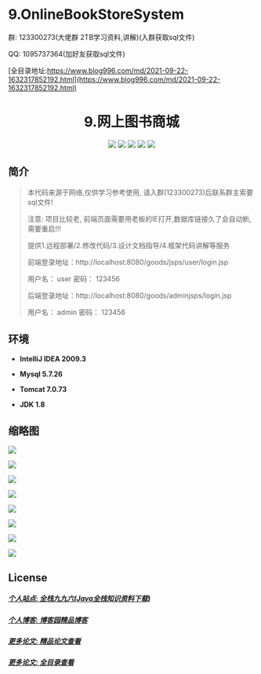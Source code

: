 # 9.OnlineBookStoreSystem



<p>群: 123300273(大佬群 2TB学习资料,讲解)(入群获取sql文件)</p>
<p>QQ: 1095737364(加好友获取sql文件)</p>

[全目录地址:https://www.blog996.com/md/2021-09-22-1632317852192.html](https://www.blog996.com/md/2021-09-22-1632317852192.html)
<p><h1 align="center">9.网上图书商城</h1></p>

<p align="center">
	<img src="https://img.shields.io/badge/jdk-1.8-orange.svg"/>
    <img src="https://img.shields.io/badge/servlet-5.x-lightgrey.svg"/>
    <img src="https://img.shields.io/badge/jdbc-3.x-blue.svg"/>
    <img src="https://img.shields.io/badge/jsp-3.x-blue.svg"/>
    <img src="https://img.shields.io/badge/maven-3.x-blue.svg"/>
</p>

## 简介

> 本代码来源于网络,仅供学习参考使用, 请入群(123300273)后联系群主索要sql文件!
> 
> 注意: 项目比较老, 前端页面需要用老板的IE打开,数据库链接久了会自动断,需要重启!!!
>
> 提供1.远程部署/2.修改代码/3.设计文档指导/4.框架代码讲解等服务
>
> 前端登录地址：http://localhost:8080/goods/jsps/user/login.jsp
>
> 用户名： user   密码： 123456
>
> 后端登录地址：http://localhost:8080/goods/adminjsps/login.jsp
>
> 用户名： admin   密码： 123456
>


## 环境

- <b>IntelliJ IDEA 2009.3</b>

- <b>Mysql 5.7.26</b>

- <b>Tomcat 7.0.73</b>

- <b>JDK 1.8</b>


## 缩略图

![](https://img2020.cnblogs.com/blog/588112/202011/588112-20201122194853155-610573132.png)

![](https://img2020.cnblogs.com/blog/588112/202011/588112-20201122194902933-869467731.png)

![](https://img2020.cnblogs.com/blog/588112/202011/588112-20201122194914464-332202743.png)

![](https://img2020.cnblogs.com/blog/588112/202011/588112-20201122194927257-1623839246.png)

![](https://img2020.cnblogs.com/blog/588112/202011/588112-20201122194943664-1059946534.png)

![](https://img2020.cnblogs.com/blog/588112/202011/588112-20201122194952197-2134978973.png)

![](https://img2020.cnblogs.com/blog/588112/202011/588112-20201122195000603-812894470.png)

![](https://img2020.cnblogs.com/blog/588112/202011/588112-20201122195009444-534750165.png)

## License

##### [个人站点: 全栈九九六(Java全栈知识资料下载)](https://www.blog996.com/)
##### [个人博客: 博客园精品博客](https://www.cnblogs.com/yysbolg/)
##### [更多论文: 精品论文查看](https://www.cnblogs.com/yysbolg/category/1886262.html)
##### [更多论文: 全目录查看](https://www.blog996.com/md/2021-09-22-1632317852192.html)




